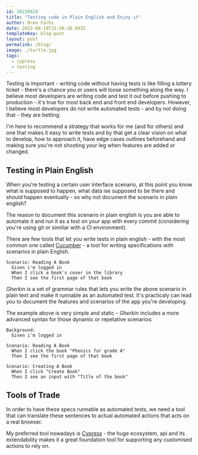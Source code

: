```yaml
---
id: 20220810
title: "Testing code in Plain English and Enjoy it"
author: Oren Farhi
date: 2022-08-10T15:56:38.693Z
templateKey: blog-post
layout: post
permalink: /blog/
image: ./turtle.jpg
tags:
  - cypress
  - testing
---
```


Testing is important - writing code without having tests is like filling a lottery ticket - there's a chance you or users will loose something along the way. I believe most developers are writing code and test it out before pushing to production - it's true for most back end and front end developers. However, I believe most developers do not write automated tests - and by not doing that - they are betting.

I'm here to recommend a strategy that works for me (and for others) and one that makes it easy to write tests and by that get a clear vision on what to develop, how to approach it, have edge cases outlines beforehand and making sure you're not shooting your leg when features are added or changed.

## Testing in Plain English
When you're testing a certain user interface scenario, at this point you know what is supposed to happen, what data ise supposed to be there and should happen eventually - so why not document the scenario in plain english?

The reason to document this scenario in plain english is you are able to automate it and run it as a test on your app with every commit (considering you're using git or similiar with a CI environment).

There are few tools that let you write tests in plain english - with the most common one called [Cucumber] - a tool for writing specifications with scenarios in plain English. 

```gherkin
Scenario: Reading A Book
  Given i'm logged in
  When I click a book's cover in the library
  Then I see the first page of that book
```

*Gherkin* is a set of grammar rules that lets you write the above scenario in plain text and make it runnable as an automated test. It's practicaly can lead you to document the features and scenarios of the app you're developing.

The example above is very simple and static - *Gherkin* includes a more advanced syntax for those dynamic or repetative scenarios:

```gherkin
Background: 
  Given i'm logged in

Scenario: Reading A Book
  When I click the book "Phonics for grade A"
  Then I see the first page of that book

Scenario: Creating A Book
  When I click "Create Book"
  Then I see an input with "Title of the book"
```

## Tools of Trade
In order to have these specs runnable as automated tests, we need a tool that can translate these sentences to actual automated actions that acts on a real browser.

My preferred tool nowadays is [Cypress] - the huge ecosystem, api and its extendability makes it a great foundation tool for supporting any customised actions to rely on.


[cucumber]: https://cucumber.io/
[cypress]: https://cypress.io